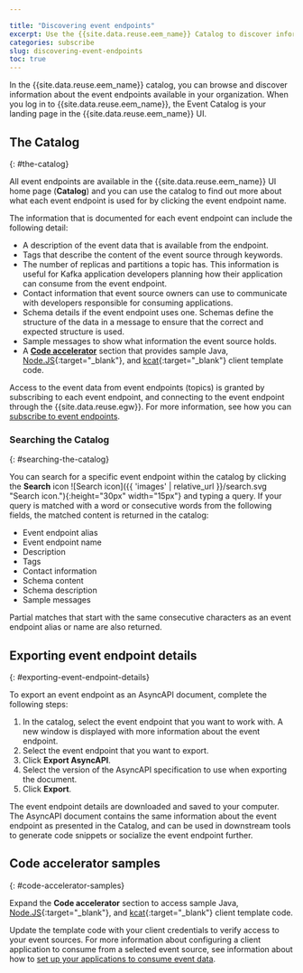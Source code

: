 ```yaml
---

title: "Discovering event endpoints"
excerpt: Use the {{site.data.reuse.eem_name}} Catalog to discover information about the available event sources and the event data they provide, so that you can choose the ones you want to use in your applications and flows."
categories: subscribe
slug: discovering-event-endpoints
toc: true
---
```


In the {{site.data.reuse.eem_name}} catalog, you can browse and discover information about the event endpoints available in your organization. When you log in to {{site.data.reuse.eem_name}}, the Event Catalog is your landing page in the {{site.data.reuse.eem_name}} UI.

## The Catalog
{: #the-catalog}

All event endpoints are available in the {{site.data.reuse.eem_name}} UI home page (**Catalog**) and you can use the catalog to find out more about what each event endpoint is used for by clicking the event endpoint name.

The information that is documented for each event endpoint can include the following detail:
- A description of the event data that is available from the endpoint.
- Tags that describe the content of the event source through keywords.
- The number of replicas and partitions a topic has. This information is useful for Kafka application developers planning how their application can consume from the event endpoint.
- Contact information that event source owners can use to communicate with developers responsible for consuming applications.
- Schema details if the event endpoint uses one. Schemas define the structure of the data in a message to ensure that the correct and expected structure is used.
- Sample messages to show what information the event source holds.
- A [**Code accelerator**](#code-accelerator-samples) section that provides sample Java, [Node.JS](https://nodejs.org/){:target="_blank"}, and [kcat](https://github.com/edenhill/kcat){:target="_blank"} client template code.

Access to the event data from event endpoints (topics) is granted by subscribing to each event endpoint, and connecting to the event endpoint through the {{site.data.reuse.egw}}. For more information, see how you can [subscribe to event endpoints](../subscribing-to-event-endpoints).

### Searching the Catalog
{: #searching-the-catalog}

You can search for a specific event endpoint within the catalog by clicking the **Search** icon ![Search icon]({{ 'images' | relative_url }}/search.svg "Search icon."){:height="30px" width="15px"} and typing a query. If your query is matched with a word or consecutive words from the following fields, the matched content is returned in the catalog:

- Event endpoint alias
- Event endpoint name
- Description
- Tags
- Contact information
- Schema content
- Schema description
- Sample messages

Partial matches that start with the same consecutive characters as an event endpoint alias or name are also returned.

## Exporting event endpoint details
{: #exporting-event-endpoint-details}

To export an event endpoint as an AsyncAPI document, complete the following steps:

1. In the catalog, select the event endpoint that you want to work with. A new window is displayed with more information about the event endpoint.
1. Select the event endpoint that you want to export.
1. Click **Export AsyncAPI**.
1. Select the version of the AsyncAPI specification to use when exporting the document.
1. Click **Export**.

The event endpoint details are downloaded and saved to your computer. The AsyncAPI document contains the same information about the event endpoint as presented in the Catalog, and can be used in downstream tools to generate code snippets or socialize the event endpoint further.

## Code accelerator samples
{: #code-accelerator-samples}

Expand the **Code accelerator** section to access sample Java, [Node.JS](https://nodejs.org/){:target="_blank"}, and [kcat](https://github.com/edenhill/kcat){:target="_blank"} client template code.

Update the template code with your client credentials to verify access to your event sources. For more information about configuring a client application to consume from a selected event source, see information about how to [set up your applications to consume event data](../configure-your-application-to-connect).
